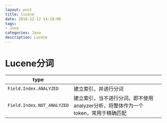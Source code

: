 ```yaml
---
layout: post
title: lucene
date: 2016-12-12 14:10:00
tags:
- Java
categories: Java
description: Lucene
---
```


# Lucene分词

|                type            |                                                                           |
| ------------------------------ | ------------------------------------------------------------------------- |
| `Field.Index.ANALYZED`         | 建立索引，并进行分词                                                         |
| `Field.Index.NOT_ANALYZED`     | 建立索引，当不进行分词。即不使用analyzer分析，将整体作为一个token，常用于精确匹配    |

